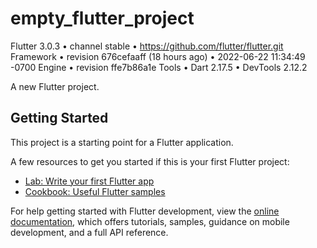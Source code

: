 # empty_flutter_project

Flutter 3.0.3 • channel stable • https://github.com/flutter/flutter.git
Framework • revision 676cefaaff (18 hours ago) • 2022-06-22 11:34:49 -0700
Engine • revision ffe7b86a1e
Tools • Dart 2.17.5 • DevTools 2.12.2

A new Flutter project.

## Getting Started

This project is a starting point for a Flutter application.

A few resources to get you started if this is your first Flutter project:

- [Lab: Write your first Flutter app](https://docs.flutter.dev/get-started/codelab)
- [Cookbook: Useful Flutter samples](https://docs.flutter.dev/cookbook)

For help getting started with Flutter development, view the
[online documentation](https://docs.flutter.dev/), which offers tutorials,
samples, guidance on mobile development, and a full API reference.
